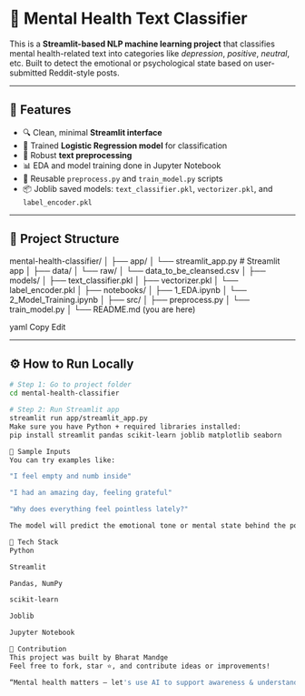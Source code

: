 # 🧠 Mental Health Text Classifier

This is a **Streamlit-based NLP machine learning project** that classifies mental health-related text into categories like *depression*, *positive*, *neutral*, etc. Built to detect the emotional or psychological state based on user-submitted Reddit-style posts.

---

## 🚀 Features

- 🔍 Clean, minimal **Streamlit interface**
- 🤖 Trained **Logistic Regression model** for classification
- 🧼 Robust **text preprocessing**
- 📊 EDA and model training done in Jupyter Notebook
- 💾 Reusable `preprocess.py` and `train_model.py` scripts
- 📦 Joblib saved models: `text_classifier.pkl`, `vectorizer.pkl`, and `label_encoder.pkl`

---

## 📁 Project Structure

mental-health-classifier/
│
├── app/
│ └── streamlit_app.py # Streamlit app
│
├── data/
│ └── raw/
│ └── data_to_be_cleansed.csv
│
├── models/
│ ├── text_classifier.pkl
│ ├── vectorizer.pkl
│ └── label_encoder.pkl
│
├── notebooks/
│ ├── 1_EDA.ipynb
│ └── 2_Model_Training.ipynb
│
├── src/
│ ├── preprocess.py
│ └── train_model.py
│
└── README.md (you are here)

yaml
Copy
Edit

---

## ⚙️ How to Run Locally

```bash
# Step 1: Go to project folder
cd mental-health-classifier

# Step 2: Run Streamlit app
streamlit run app/streamlit_app.py
Make sure you have Python + required libraries installed:
pip install streamlit pandas scikit-learn joblib matplotlib seaborn

🧠 Sample Inputs
You can try examples like:

"I feel empty and numb inside"

"I had an amazing day, feeling grateful"

"Why does everything feel pointless lately?"

The model will predict the emotional tone or mental state behind the post.

📌 Tech Stack
Python

Streamlit

Pandas, NumPy

scikit-learn

Joblib

Jupyter Notebook

🙌 Contribution
This project was built by Bharat Mandge
Feel free to fork, star ⭐, and contribute ideas or improvements!

“Mental health matters — let's use AI to support awareness & understanding.”
